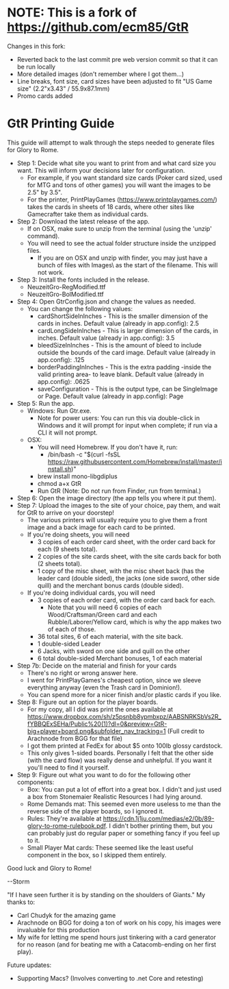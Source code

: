 # NOTE: This is a fork of https://github.com/ecm85/GtR 
Changes in this fork:
* Reverted back to the last commit pre web version commit so that it can be run locally
* More detailed images (don't remember where I got them...)
* Line breaks, font size, card sizes have been adjusted to fit "US Game size" (2.2"x3.43" / 55.9x87.1mm)
* Promo cards added

# GtR Printing Guide
This guide will attempt to walk through the steps needed to generate files for Glory to Rome.

* Step 1: Decide what site you want to print from and what card size you want. This will inform your decisions later for configuration.
  * For example, if you want standard size cards (Poker card sized, used for MTG and tons of other games) you will want the images to be 2.5" by 3.5".
  * For the printer, PrintPlayGames (https://www.printplaygames.com/) takes the cards in sheets of 18 cards, where other sites like Gamecrafter take them as individual cards.
* Step 2: Download the latest release of the app.
  * If on OSX, make sure to unzip from the terminal (using the 'unzip' command).
  * You will need to see the actual folder structure inside the unzipped files.
    * If you are on OSX and unzip with finder, you may just have a bunch of files with Images\ as the start of the filename. This will not work.
* Step 3: Install the fonts included in the release.
  * NeuzeitGro-RegModified.ttf
  * NeuzeitGro-BolModified.ttf
* Step 4: Open GtrConfig.json and change the values as needed.
  * You can change the following values:
    * cardShortSideInInches - This is the smaller dimension of the cards in inches. Default value (already in app.config): 2.5
    * cardLongSideInInches - This is larger dimension of the cards, in inches. Default value (already in app.config): 3.5
    * bleedSizeInInches - This is the amount of bleed to include outside the bounds of the card image. Default value (already in app.config): .125
    * borderPaddingInInches - This is the extra padding -inside the valid printing area- to leave blank. Default value (already in app.config): .0625
    * saveConfiguration - This is the output type, can be SingleImage or Page. Default value (already in app.config): Page
* Step 5: Run the app.
  * Windows: Run Gtr.exe. 
    * Note for power users: You can run this via double-click in Windows and it will prompt for input when complete; if run via a CLI it will not prompt.
  * OSX:
    * You will need Homebrew. If you don't have it, run:
      *  /bin/bash -c "$(curl -fsSL https://raw.githubusercontent.com/Homebrew/install/master/install.sh)"
    * brew install mono-libgdiplus
    * chmod a+x GtR
    * Run GtR (Note: Do not run from Finder, run from terminal.)
* Step 6: Open the image directory (the app tells you where it put them).
* Step 7: Upload the images to the site of your choice, pay them, and wait for GtR to arrive on your doorstep!
  * The various printers will usually require you to give them a front image and a back image for each card to be printed.
  * If you're doing sheets, you will need
    * 3 copies of each order card sheet, with the order card back for each (9 sheets total).
    * 2 copies of the site cards sheet, with the site cards back for both (2 sheets total).
    * 1 copy of the misc sheet, with the misc sheet back (has the leader card (double sided), the jacks (one side sword, other side quill) and the merchant bonus cards (double sided).
  * If you're doing individual cards, you will need
    * 3 copies of each order card, with the order card back for each.
      * Note that you will need 6 copies of each Wood/Craftsman/Green card and each Rubble/Laborer/Yellow card, which is why the app makes two of each of those.
    * 36 total sites, 6 of each material, with the site back.
    * 1 double-sided Leader
    * 6 Jacks, with sword on one side and quill on the other
    * 6 total double-sided Merchant bonuses, 1 of each material
* Step 7b: Decide on the material and finish for your cards
  * There's no right or wrong answer here.
  * I went for PrintPlayGames's cheapest option, since we sleeve everything anyway (even the Trash card in Dominion!).
  * You can spend more for a nicer finish and/or plastic cards if you like.
* Step 8: Figure out an option for the player boards.
  * For my copy, all I did was print the ones available at https://www.dropbox.com/sh/z5psnbb8ypmbxpz/AABSNRKSbVs2R_fYBBQExSEHa/Public%20(1)?dl=0&preview=GtR-big+player+board.png&subfolder_nav_tracking=1
  (Full credit to Arachnode from BGG for that file)
  * I got them printed at FedEx for about $5 onto 100lb glossy cardstock.
  * This only gives 1-sided boards. Personally I felt that the other side (with the card flow) was really dense and unhelpful. If you want it you'll need to find it yourself.
* Step 9: Figure out what you want to do for the following other components:
  * Box: You can put a lot of effort into a great box. I didn't and just used a box from Stonemaier Realistic Resources I had lying around.
  * Rome Demands mat: This seemed even more useless to me than the reverse side of the player boards, so I ignored it.
  * Rules: They're available at https://cdn.1j1ju.com/medias/e2/0b/89-glory-to-rome-rulebook.pdf. I didn't bother printing them, but you can probably just do regular paper or something fancy if you feel up to it.
  * Small Player Mat cards: These seemed like the least useful component in the box, so I skipped them entirely.

Good luck and Glory to Rome!

--Storm


"If I have seen further it is by standing on the shoulders of Giants."
My thanks to:
  * Carl Chudyk for the amazing game
  * Arachnode on BGG for doing a ton of work on his copy, his images were invaluable for this production
  * My wife for letting me spend hours just tinkering with a card generator for no reason (and for beating me with a Catacomb-ending on her first play).



Future updates:
* Supporting Macs? (Involves converting to .net Core and retesting)